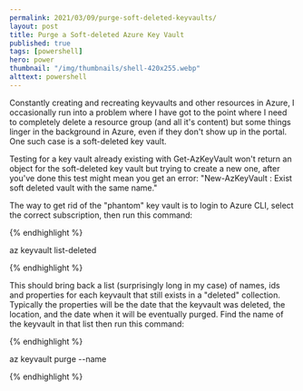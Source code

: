 ```yaml
---
permalink: 2021/03/09/purge-soft-deleted-keyvaults/
layout: post
title: Purge a Soft-deleted Azure Key Vault
published: true
tags: [powershell]
hero: power
thumbnail: "/img/thumbnails/shell-420x255.webp"
alttext: powershell
---
```


Constantly creating and recreating keyvaults and other resources in Azure, I occasionally run into a problem where I have got to the point where I need to completely delete a resource group (and
all it's content) but some things linger in the background in Azure, even if they don't show up in the portal. One such case is a soft-deleted key vault.

Testing for a key vault already existing with Get-AzKeyVault won't return an object for the soft-deleted key vault but trying to create a new one, after you've done this test might mean you get
an error: "New-AzKeyVault : Exist soft deleted vault with the same name."

The way to get rid of the "phantom" key vault is to login to Azure CLI, select the correct subscription, then run this command:

{% endhighlight %}

az keyvault list-deleted

{% endhighlight %}

This should bring back a list (surprisingly long in my case) of names, ids and properties for each keyvault that still exists in a "deleted" collection. Typically the properties will be the date
that the keyvault was deleted, the location, and the date when it will be eventually purged. Find the name of the keyvault in that list
then run this command:

{% endhighlight %}

az keyvault purge --name <keyvault-name-here>

{% endhighlight %}
